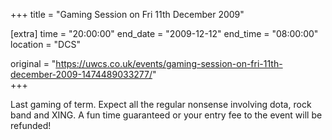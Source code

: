 +++
title = "Gaming Session on Fri 11th December 2009"

[extra]
time = "20:00:00"
end_date = "2009-12-12"
end_time = "08:00:00"
location = "DCS"

original = "https://uwcs.co.uk/events/gaming-session-on-fri-11th-december-2009-1474489033277/"    
+++

Last gaming of term. Expect all the regular nonsense involving dota, rock band and XING. A fun time guaranteed or your entry fee to the event will be refunded\!

